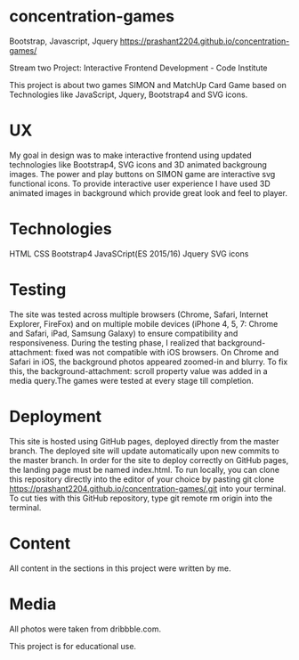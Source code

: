 # concentration-games
Bootstrap, Javascript, Jquery  https://prashant2204.github.io/concentration-games/

Stream two Project: Interactive Frontend Development - Code Institute

This project is about two games SIMON and MatchUp Card Game based on Technologies like JavaScript, Jquery, Bootstrap4 and SVG icons.


# UX

My goal in design was to make interactive frontend using updated technologies like Bootstrap4, SVG icons and 3D animated backgroung images. The power and play buttons on SIMON game are interactive svg functional icons. 
To provide interactive user experience I have used 3D animated images in background which provide great look and feel to player. 


# Technologies

HTML
CSS
Bootstrap4
JavaSCript(ES 2015/16)
Jquery
SVG icons


# Testing
 
The site was tested across multiple browsers (Chrome, Safari, Internet Explorer, FireFox) and on multiple mobile devices (iPhone 4, 5, 7: Chrome and Safari, iPad, Samsung Galaxy) to ensure compatibility and responsiveness. During the testing phase, I realized that background-attachment: fixed was not compatible with iOS browsers. On Chrome and Safari in iOS, the background photos appeared zoomed-in and blurry. To fix this, the background-attachment: scroll property value was added in a media query.The games were tested at every stage till completion.


# Deployment

This site is hosted using GitHub pages, deployed directly from the master branch. The deployed site will update automatically upon new commits to the master branch. In order for the site to deploy correctly on GitHub pages, the landing page must be named index.html.
To run locally, you can clone this repository directly into the editor of your choice by pasting git clone https://prashant2204.github.io/concentration-games/.git into your terminal. To cut ties with this GitHub repository, type git remote rm origin into the terminal.


# Content

All content in the sections in this project were written by me.


# Media

All photos were taken from dribbble.com.

This project is for educational use.
